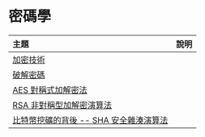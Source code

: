 # 密碼學

| 主題                                  | 說明 |
|:--------------------------------------|:---------------|
| [加密技術](encrypt.md)|            |
| [破解密碼](hack.md)|            |
| [AES 對稱式加解密法](aes.md)|            |
| [RSA 非對稱型加解密演算法](rsa.md)|            |
| [比特幣挖礦的背後 -- SHA 安全雜湊演算法](hashcash.md)|            |
